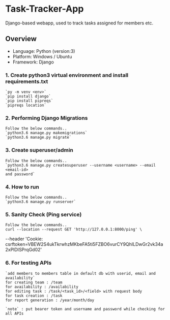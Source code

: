 # Task-Tracker-App

Django-based webapp, used to track tasks assigned for members etc.

## Overview

* Language: Python (version:3)
* Platform: Windows / Ubuntu
* Framework: Django

### 1. Create python3 virtual environment and install requirements.txt
    `py -m venv <env>`
    `pip install django`
    `pip install pipreqs`
    `pipreqs location`

### 2. Performing Django Migrations
    Follow the below commands..
    `python3.6 manage.py makemigrations`
    `python3.6 manage.py migrate`

### 3. Create superuser/admin
    Follow the below commands..
    `python3.6 manage.py createsuperuser --username <username> --email <email-id>
    and password`

### 4. How to run
    Follow the below commands..
    `python3.6 manage.py runserver`

### 5. Sanity Check (Ping service)
    Follow the below commands..
    curl --location --request GET 'http://127.0.0.1:8000/ping' \
--header 'Cookie: csrftoken=VBEW2S4ukTkrwhzMKbeFA5ti5FZBO6vurCY9QhILDwGr2vk34a
2xPlDISPrqGd02'

### 6. For testing APIs
    `add members to members table in default db with userid, email and
    availability`
    for creating team : /team
    for availability : /availability
    for editing task : /task/<task_id>/<field> with request body
    for task creation : /task
    for report generation : /year/month/day
    
    `note` : put bearer token and username and password while checking for all APIs 
